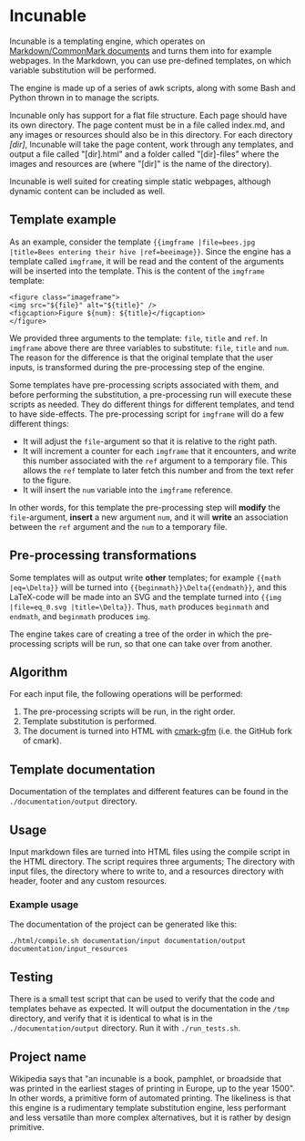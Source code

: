 # Incunable

Incunable is a templating engine, which operates on [Markdown/CommonMark documents](https://commonmark.org) and turns them into for example webpages. In the Markdown, you can use pre-defined templates, on which variable substitution will be performed.

The engine is made up of a series of awk scripts, along with some Bash and Python thrown in to manage the scripts.

Incunable only has support for a flat file structure. Each page should have its own directory. The page content must be in a file called index.md, and any images or resources should also be in this directory. For each directory *[dir]*, Incunable will take the page content, work through any templates, and output a file called "[dir].html" and a folder called "[dir]-files" where the images and resources are (where "[dir]" is the name of the directory).

Incunable is well suited for creating simple static webpages, although dynamic content can be included as well.


## Template example
As an example, consider the template `{{imgframe |file=bees.jpg |title=Bees entering their hive |ref=beeimage}}`. Since the engine has a template called `imgframe`, it will be read and the content of the arguments will be inserted into the template. This is the content of the `imgframe` template:
```
<figure class="imageframe">
<img src="${file}" alt="${title}" />
<figcaption>Figure ${num}: ${title}</figcaption>
</figure>
```

We provided three arguments to the template: `file`, `title` and `ref`. In `imgframe` above there are three variables to substitute: `file`, `title` and `num`. The reason for the difference is that the original template that the user inputs, is transformed during the pre-processing step of the engine.

Some templates have pre-processing scripts associated with them, and before performing the substitution, a pre-processing run will execute these scripts as needed. They do different things for different templates, and tend to have side-effects. The pre-processing script for `imgframe` will do a few different things:
* It will adjust the `file`-argument so that it is relative to the right path.
* It will increment a counter for each `imgframe` that it encounters, and write this number associated with the `ref` argument to a temporary file. This allows the `ref` template to later fetch this number and from the text refer to the figure.
* It will insert the `num` variable into the `imgframe` reference.

In other words, for this template the pre-processing step will **modify** the `file`-argument, **insert** a new argument `num`, and it will **write** an association between the `ref` argument and the `num` to a temporary file.

## Pre-processing transformations
Some templates will as output write **other** templates; for example `{{math |eq=\Delta}}` will be turned into `{{beginmath}}\Delta{{endmath}}`, and this LaTeX-code will be made into an SVG and the template turned into `{{img |file=eq_0.svg |title=\Delta}}`. Thus, `math` produces `beginmath` and `endmath`, and `beginmath` produces `img`.

The engine takes care of creating a tree of the order in which the pre-processing scripts will be run, so that one can take over from another.


## Algorithm
For each input file, the following operations will be performed:
1. The pre-processing scripts will be run, in the right order.
2. Template substitution is performed.
3. The document is turned into HTML with [cmark-gfm](https://github.com/github/cmark-gfm) (i.e. the GitHub fork of cmark).

## Template documentation
Documentation of the templates and different features can be found in the `./documentation/output` directory.

## Usage
Input markdown files are turned into HTML files using the compile script in the HTML directory. The script requires three arguments; The directory with input files, the directory where to write to, and a resources directory with header, footer and any custom resources.

### Example usage
The documentation of the project can be generated like this:

```
./html/compile.sh documentation/input documentation/output documentation/input_resources
```

## Testing
There is a small test script that can be used to verify that the code and templates behave as expected. It will output the documentation in the `/tmp` directory, and verify that it is identical to what is in the `./documentation/output` directory. Run it with `./run_tests.sh`.

## Project name
Wikipedia says that "an incunable is a book, pamphlet, or broadside that was printed in the earliest stages of printing in Europe, up to the year 1500". In other words, a primitive form of automated printing. The likeliness is that this engine is a rudimentary template substitution engine, less performant and less versatile than more complex alternatives, but it is rather by design primitive.
